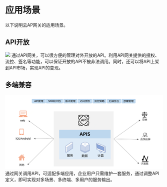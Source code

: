 # 应用场景

以下说明云AP网关的适用场景。


## API开放
![](https://github.com/jdcloudcom/cn/blob/edit/image/Internet-Middleware/API-Gateway/%E5%9C%BA%E6%99%AF-API%E7%94%9F%E6%80%81.png)
通过API网关，可以很方便的管理对外开放的API。利用API网关提供的授权、流控、签名等功能，可以保证开放的API不被非法调用。同时，还可以将API上架到API市场，实现API的变现。


## 多端兼容
![](https://github.com/jdcloudcom/cn/blob/edit/image/Internet-Middleware/API-Gateway/API%E7%BD%91%E5%85%B3%E7%BB%93%E6%9E%84.png)
通过网关调用API，可适配多端应用，企业用户只需维护一套服务，通过调整API定义，即可实现对多场景、多终端、多用户的服务输出。
